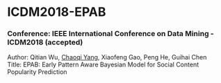 # ICDM2018-EPAB
### Conference: IEEE International Conference on Data Mining - ICDM2018 (accepted)
Author: Qitian Wu, <a href="http://chaoqiyang.com">Chaoqi Yang</a>, Xiaofeng Gao, Peng He, Guihai Chen<br>
Title: EPAB: Early Pattern Aware Bayesian Model for Social Content Popularity Prediction
